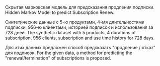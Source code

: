 Скрытая марковская модель для предсказания продления подписки.
Hidden Markov Model to predict Subscription Renew.

Синтетические данные с 5-ю продуктами, 4-мя длительностями подписки, 956-ю клиентами, историей подписок и использования за 728 дней.
The synthetic dataset with 5 products, 4 durations of subscription, 956 clients, subscription and use time history for 728 days.

Для этих данных предложен способ предсказать "продление / отказ" для подписок.
For the given data, a method for predicting the "renewal/termination" of subscriptions is proposed.

